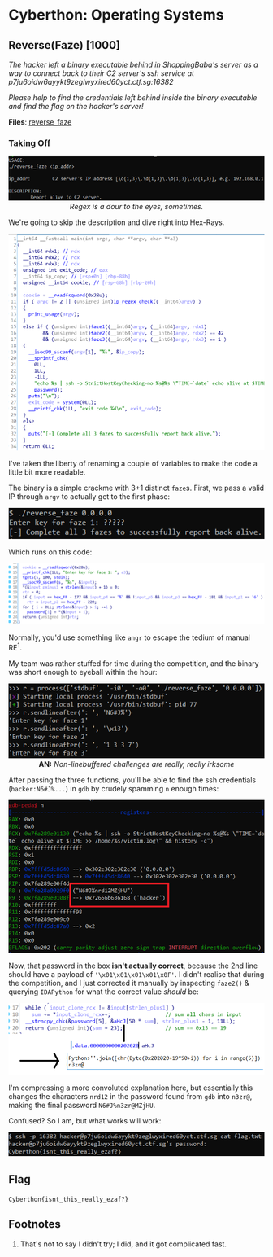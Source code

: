 # Cyberthon: Operating Systems

## Reverse(Faze) [1000]

_The hacker left a binary executable behind in ShoppingBaba's server as a way to connect back to their C2 server's ssh service at p7ju6oidw6ayykt9zeglwyxired60yct.ctf.sg:16382_

_Please help to find the credentials left behind inside the binary executable and find the flag on the hacker's server!_

**Files**: [reverse_faze](https://api.csdc20f.ctf.sg/file?id=ck8zooi6o00p207762gfblm2r&name=reverse_faze)

### Taking Off

<p align="center">
<img src="image-20200504182636905.png">
<br>
<i>Regex is a dour to the eyes, sometimes.</i>
</p>

We're going to skip the description and dive right into Hex-Rays.

<p align="center">
<img src="image-20200504183057176.png">
</p>

I've taken the liberty of renaming a couple of variables to make the code a little bit more readable.

The binary is a simple crackme with 3+1 distinct `faze`s. First, we pass a valid IP through `argv` to actually get to the first phase:

<p align="center">
<img src="image-20200504203843666.png">
</p>

Which runs on this code:

<p align="center">
<img src="image-20200504204039890.png">
</p>

Normally, you'd use something like `angr` to escape the tedium of manual RE<sup>1</sup>.

My team was rather stuffed for time during the competition, and the binary was short enough to eyeball within the hour: 

<p align="center">
<img src="image-20200504204338430.png">
<br>
<b>AN:</b> <i>Non-linebuffered challenges are really, really irksome</i>
</p>

After passing the three functions, you'll be able to find the ssh credentials (`hacker:N6#J%...`) in `gdb` by crudely spamming `n` enough times: 

<p align="center">
<img src="image-20200504204921301.png">
</p>

Now, that password in the box **isn't actually correct**, because the 2nd line should have a payload of `'\x01\x01\x01\x01\x0F'`. I didn't realise that during the competition, and I just corrected it manually by inspecting `faze2()` & querying `IDAPython` for what the correct value _should_ be:

<p align="center">
<img src="image-20200504205815633.png">
</p>

I'm compressing a more convoluted explanation here, but essentially this changes the characters `nrd12` in the password found from `gdb` into `n3zr@`, making the final password `N6#J%n3zr@MZjHU`.

Confused? So I am, but what works will work:

<p align="center">
<img src="image-20200504210402143.png">
</p>

## Flag

`Cyberthon{isnt_this_really_ezaf?}`

## Footnotes

1. That's not to say I didn't try; I did, and it got complicated fast.
